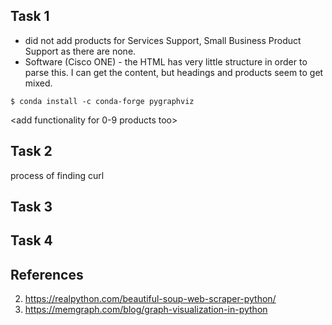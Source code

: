 ## Task 1

- did not add products for Services Support, Small Business Product Support as there are none.
- Software (Cisco ONE) - the HTML has very little structure in order to parse this. I can get the content, but headings and products seem to get mixed.

```
$ conda install -c conda-forge pygraphviz
```

<add functionality for 0-9 products too>

## Task 2

process of finding curl

## Task 3

## Task 4

## References

2. https://realpython.com/beautiful-soup-web-scraper-python/
3. https://memgraph.com/blog/graph-visualization-in-python